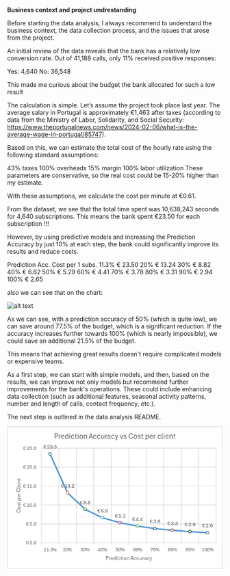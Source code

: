 **Business context and project undrestanding**

Before starting the data analysis, I always recommend to understand the business context, the data collection process, and the issues that arose from the project.

An initial review of the data reveals that the bank has a relatively low conversion rate. Out of 41,188 calls, only 11% received positive responses:

Yes: 4,640
No: 36,548

This made me curious about the budget the bank allocated for such a low result

The calculation is simple. Let’s assume the project took place last year. The average salary in Portugal is approximately €1,463 after taxes (according to data from the Ministry of Labor, Solidarity, and Social Security: https://www.theportugalnews.com/news/2024-02-06/what-is-the-average-wage-in-portugal/85747).

Based on this, we can estimate the total cost of the hourly rate using the following standard assumptions:

43% taxes
100% overheads
15% margin
100% labor utilization
These parameters are conservative, so the real cost could be 15-20% higher than my estimate.

With these assumptions, we calculate the cost per minute at €0.61.

From the dataset, we see that the total time spent was 10,638,243 seconds for 4,640 subscriptions. This means the bank spent €23.50 for each subscription !!!

However, by using predictive models and increasing the Prediction Accuracy by just 10% at each step, the bank could significantly improve its results and reduce costs. 

Prediction Acc.	Cost per 1 subs.
11.3%	        € 23.50
20%	            € 13.24
30%	            € 8.82
40%	            € 6.62
50%	            € 5.29
60%	            € 4.41
70%	            € 3.78
80%	            € 3.31
90%	            € 2.94
100%	        € 2.65

also we can see that on the chart:

![alt text](image-1.png)

As we can see, with a prediction accuracy of 50% (which is quite low), we can save around 77.5% of the budget, which is a significant reduction. If the accuracy increases further towards 100% (which is nearly impossible), we could save an additional 21.5% of the budget.

This means that achieving great results doesn't require complicated models or expensive teams.

As a first step, we can start with simple models, and then, based on the results, we can improve not only models but recommend further improvements for the bank's operations. These could include enhancing data collection (such as additional features, seasonal activity patterns, number and length of calls, contact frequency, etc.).

The next step is outlined in the data analysis README.

![alt text](image.png)